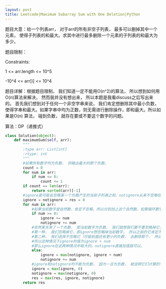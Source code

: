 ```yaml
---
layout: post
title: Leetcode|Maximum Subarray Sum with One Deletion|Python
---
```


题目大意：给一个列表arr， 对于arr的所有非空子列表， 最多可以删掉其中一个元素， 使得子列表的和最大。求其中进行最多删除一个元素的子列表的和最大为多少。

题目限制：

Constraints:

1 <= arr.length <= 10^5

-10^4 <= arr[i] <= 10^4

题目详解：根据题目限制， 我们知道一定不能用O(n^2)的算法， 所以想到如何用O(n)算法来解决， 然而我并没有想出来， 所以本题是我看discuss之后写出来的。
首先我们想到对于任何一个非空字串来说， 我们肯定想删除其中最小负数， 使得字串和最大。如果字串中均为正数，则无需进行删除操作，即和最大。所以如果是O(n)
算法， 碰到负数， 就存在要或不要这个数字的问题。


算法：DP（递推式）

```python
class Solution(object):
    def maximumSum(self, arr):
        """
        :type arr: List[int]
        :rtype: int
        """
        #如果所有数字均为负数， 则输出最大的那个负数。
        count = 0
        for num in arr:
            if num <= 0:
                count += 1
        if count == len(arr):
            return sorted(arr)[-1]
        #ignore是可能会忽略某一个负数产生的当前子列表之和，notignore从来不忽略任何数字， 不管是正数还是负数。他们开始计算之前都设置为0
        ignore = notignore = res = 0
        for num in arr:
            #如果当前数字是自然数，肯定不忽略，所以分别加上这个自然数。如果循环数字一直是自然数，就一直加。
            if num >= 0:
                ignore += num
                notignore += num
            #突然某天来了一个负数， 即当前数字为负数， 我们就想我们要不要忽略掉它，然后继续扫描。所以我们有两种选择。
            #第一种， 我们忽略掉它，即ignore想忽略掉当前数字， 所以之前的它肯定不能忽略（因为最多只能删除一次）， 所以这种情况下ignore的值为notignore。
            #第二种， 我们选择不忽略它（可能前面还有更小的负数， 去删除那个， 所以保留这个， 或者是因为之前已经忽略过了， 所以现在不能忽略了）。
            #所以这种情况下ignore的值为ignore + num
            #那么ignore在这两种情况中取大的。notignore直接加值就可以。
            else:
                ignore = max(notignore, ignore + num)
                notignore += num
            #ignore和notignore均不能为负数， 因为一旦为负数， 就说明它们计算的字串和为负数， 不能向前进行， 只能清零， 不要。
            ignore = max(ignore, 0)
            notignore = max(notignore, 0)
            res = max(res, ignore, notignore)
        return res
```
